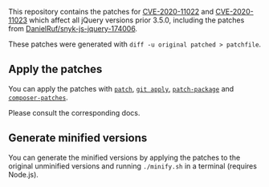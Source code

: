 This repository contains the patches for [CVE-2020-11022](https://cve.mitre.org/cgi-bin/cvename.cgi?name=CVE-2020-11022) and [CVE-2020-11023](https://cve.mitre.org/cgi-bin/cvename.cgi?name=CVE-2020-11023) which affect all jQuery versions prior 3.5.0, including the patches from [DanielRuf/snyk-js-jquery-174006](https://github.com/DanielRuf/snyk-js-jquery-174006).

These patches were generated with `diff -u original patched > patchfile`.

## Apply the patches

You can apply the patches with [`patch`](http://man7.org/linux/man-pages/man1/patch.1p.html), [`git apply`](https://git-scm.com/docs/git-apply), [`patch-package`](https://github.com/ds300/patch-package) and [`composer-patches`](https://github.com/cweagans/composer-patches).

Please consult the corresponding docs.

## Generate minified versions

You can generate the minified versions by applying the patches to the original unminified versions and running `./minify.sh` in a terminal (requires Node.js).